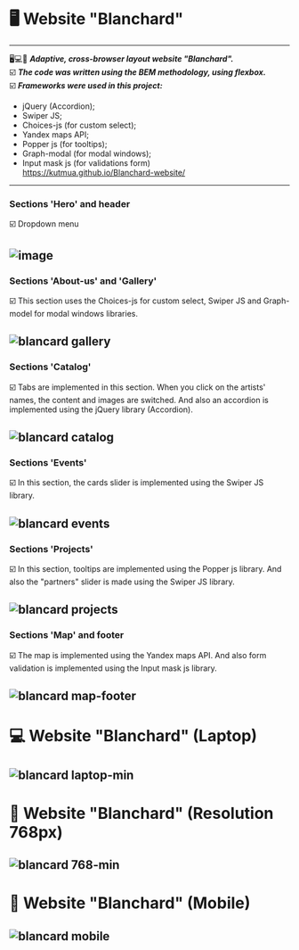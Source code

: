 # 🖥 Website "Blanchard"
---
🖥💻📱 ___Adaptive, cross-browser layout website "Blanchard".___  
☑️ ___The code was written using the BEM methodology, using flexbox.___  
☑️ ___Frameworks were used in this project:___  
- jQuery (Accordion);
- Swiper JS;
- Choices-js (for custom select);
- Yandex maps API;
- Popper js (for tooltips);
- Graph-modal (for modal windows);
- Input mask js (for validations form)  
https://kutmua.github.io/Blanchard-website/
---

### Sections 'Hero' and header

☑️ Dropdown menu

![image](https://user-images.githubusercontent.com/101246310/167888101-2787be97-931b-416f-ac10-6ee8a1c9d1a4.png)
---

### Sections 'About-us' and 'Gallery'

☑️ This section uses the Choices-js for custom select, Swiper JS and Graph-model for modal windows libraries.

![blancard gallery](https://user-images.githubusercontent.com/101246310/167888517-ac9c723d-2427-4f81-b97c-750f5cf4a8ae.gif)
---

### Sections 'Catalog'

☑️ Tabs are implemented in this section. When you click on the artists' names, the content and images are switched. 
And also an accordion is implemented using the jQuery library (Accordion).

![blancard catalog](https://user-images.githubusercontent.com/101246310/167891433-4f665f81-8e98-41e2-b494-190dbf77063e.gif)
---

### Sections 'Events'

☑️ In this section, the cards slider is implemented using the Swiper JS library.

![blancard events](https://user-images.githubusercontent.com/101246310/167892394-fc0c02c7-e74b-40ae-a75c-60f12929e674.gif)
---

### Sections 'Projects'

☑️ In this section, tooltips are implemented using the Popper js library. And also the "partners" slider is made using the Swiper JS library.

![blancard projects](https://user-images.githubusercontent.com/101246310/167893279-439006bd-319d-43fe-bdc9-508029148744.gif)
---

### Sections 'Map' and footer 

☑️ The map is implemented using the Yandex maps API. And also form validation is implemented using the Input mask js library.

![blancard map-footer](https://user-images.githubusercontent.com/101246310/167894150-9adb403b-16f1-499f-90c3-cc7597e8972c.gif)
---

# 💻 Website "Blanchard" (Laptop)

![blancard laptop-min](https://user-images.githubusercontent.com/101246310/167896717-35b048a6-876d-4c82-a2fa-269900bb6038.gif)
---

# 📱 Website "Blanchard" (Resolution 768px)

![blancard 768-min](https://user-images.githubusercontent.com/101246310/167898346-9404e483-9329-4ace-acfd-832c1c2d7f65.gif)
---

# 📱 Website "Blanchard" (Mobile)

![blancard mobile](https://user-images.githubusercontent.com/101246310/167900199-f0d3be93-aec7-4a44-8038-4dd53604c931.gif)
---

